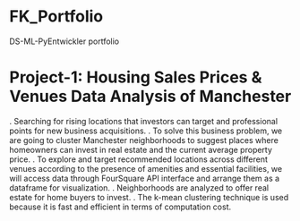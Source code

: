 # FK_Portfolio
DS-ML-PyEntwickler portfolio

# Project-1: Housing Sales Prices & Venues Data Analysis of Manchester
. Searching for rising locations that investors can target and professional points for new business acquisitions.
. To solve this business problem, we are going to cluster Manchester neighborhoods to suggest places where homeowners can invest in real estate and the current average property price.
. To explore and target recommended locations across different venues according to the presence of amenities and essential facilities, we will access data through FourSquare API interface and arrange them as a dataframe for visualization.
. Neighborhoods are analyzed to offer real estate for home buyers to invest.
. The k-mean clustering technique is used because it is fast and efficient in terms of computation cost.
